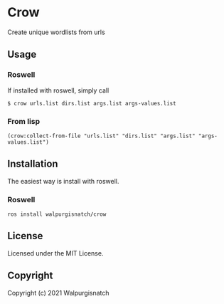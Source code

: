 # Crow
Create unique wordlists from urls

## Usage

### Roswell
If installed with roswell, simply call
```
$ crow urls.list dirs.list args.list args-values.list
```

### From lisp
```
(crow:collect-from-file "urls.list" "dirs.list" "args.list" "args-values.list")
```

## Installation
The easiest way is install with roswell.

### Roswell
```
ros install walpurgisnatch/crow
```

## License

Licensed under the MIT License.

## Copyright

Copyright (c) 2021 Walpurgisnatch
